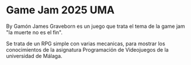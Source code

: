 # Game Jam 2025 UMA
By Gamón James
Graveborn es un juego que trata el tema de la game jam "la muerte no es el fin".

Se trata de un RPG simple con varias mecanicas, para mostrar los conocimientos de la asignatura Programación de Videojuegos de la universidad de Málaga.
